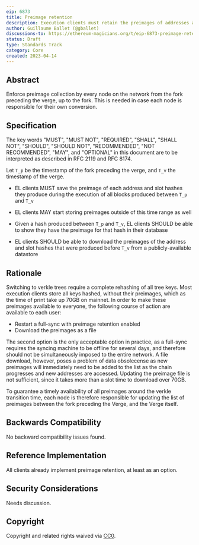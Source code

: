 ```yaml
---
eip: 6873
title: Preimage retention
description: Execution clients must retain the preimages of addresses and slots accessed between the fork preceding the verge, and the verge itself.
author: Guillaume Ballet (@gballet)
discussions-to: https://ethereum-magicians.org/t/eip-6873-preimage-retention-in-the-fork-preceding-the-verge/15830
status: Draft
type: Standards Track
category: Core
created: 2023-04-14
---
```


## Abstract

Enforce preimage collection by every node on the network from the fork preceding the verge, up to the fork. This is needed in case each node is responsible for their own conversion.

## Specification

The key words "MUST", "MUST NOT", "REQUIRED", "SHALL", "SHALL NOT", "SHOULD", "SHOULD NOT", "RECOMMENDED", "NOT RECOMMENDED", "MAY", and "OPTIONAL" in this document are to be interpreted as described in RFC 2119 and RFC 8174.

Let `T_p` be the timestamp of the fork preceding the verge, and `T_v` the timestamp of the verge. 

 * EL clients MUST save the preimage of each address and slot hashes they produce during the execution of all blocks produced between `T_p` and `T_v`

 * EL clients MAY start storing preimages outside of this time range as well

 * Given a hash produced between `T_p` and `T_v`, EL clients SHOULD be able to show they have the preimage for that hash in their database

 * EL clients SHOULD be able to download the preimages of the address and slot hashes that were produced before `T_v` from a publicly-available datastore

## Rationale

Switching to verkle trees require a complete rehashing of all tree keys. Most execution clients store all keys hashed, without their preimages, which as the time of print take up 70GB on mainnet. In order to make these preimages available to everyone, the following course of action are available to each user:

 * Restart a full-sync with preimage retention enabled
 * Download the preimages as a file

The second option is the only acceptable option in practice, as a full-sync requires the syncing machine to be offline for several days, and therefore should not be simultaneously imposed to the entire network. A file download, however, poses a problem of data obsolecense as new preimages will immediately need to be added to the list as the chain progresses and new addresses are accessed. Updating the preimage file is not sufficient, since it takes more than a slot time to download over 70GB.

To guarantee a timely availability of all preimages around the verkle transition time, each node is therefore responsible for updating the list of preimages between the fork preceding the Verge, and the Verge itself.

## Backwards Compatibility

No backward compatibility issues found.

<!--

## Test Cases

TODO

-->

## Reference Implementation

All clients already implement preimage retention, at least as an option.

## Security Considerations

Needs discussion. <!-- TODO -->

## Copyright

Copyright and related rights waived via [CC0](../LICENSE.md).
